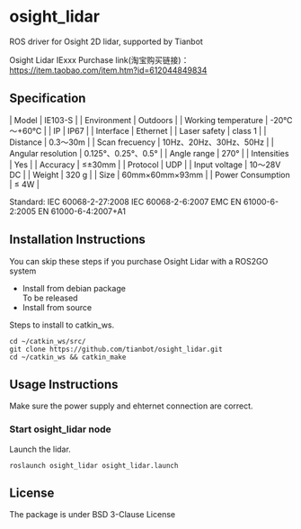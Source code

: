 # osight_lidar
ROS driver for Osight 2D lidar, supported by Tianbot

Osight Lidar IExxx
Purchase link(淘宝购买链接)：https://item.taobao.com/item.htm?id=612044849834

## Specification

| Model  | IE103-S |
| Environment  | Outdoors |
| Working temperature  | -20℃～+60℃ |
| IP  | IP67 |
| Interface  | Ethernet |
| Laser safety  | class 1 |
| Distance  | 0.3～30m |
| Scan frecuency  | 10Hz、20Hz、30Hz、50Hz |
| Angular resolution  | 0.125°、0.25°、0.5° |
| Angle range  | 270° |
| Intensities  | Yes |
| Accuracy  | ≤±30mm |
| Protocol  | UDP |
| Input voltage  | 10～28V DC |
| Weight  | 320 g |
| Size  | 60mm×60mm×93mm |
| Power Consumption  | ≤ 4W |

Standard:
IEC 60068-2-27:2008
IEC 60068-2-6:2007
EMC EN 61000-6-2:2005
EN 61000-6-4:2007+A1


## Installation Instructions
You can skip these steps if you purchase Osight Lidar with a ROS2GO system 
- Install from debian package  
  To be released
- Install from source

Steps to install to catkin_ws. 
```
cd ~/catkin_ws/src/
git clone https://github.com/tianbot/osight_lidar.git
cd ~/catkin_ws && catkin_make
```
## Usage Instructions
Make sure the power supply and ehternet connection are correct.

### Start osight_lidar node
Launch the lidar.

```
roslaunch osight_lidar osight_lidar.launch
```

## License
The package is under BSD 3-Clause License
